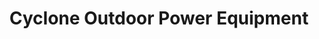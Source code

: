 ---
title: "Cyclone Outdoor Power Equipment"
url: /christchurch/cyclone-outdoor-power-equipment/
shop: shop
---